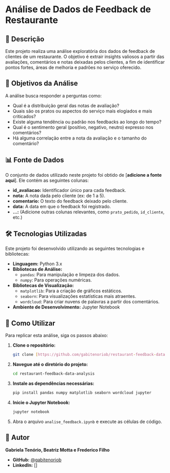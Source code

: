 # Análise de Dados de Feedback de Restaurante

## 📝 Descrição

Este projeto realiza uma análise exploratória dos dados de feedback de clientes de um restaurante. O objetivo é extrair insights valiosos a partir das avaliações, comentários e notas deixadas pelos clientes, a fim de identificar pontos fortes, áreas de melhoria e padrões no serviço oferecido.

## 🎯 Objetivos da Análise

A análise busca responder a perguntas como:

- Qual é a distribuição geral das notas de avaliação?
- Quais são os pratos ou aspectos do serviço mais elogiados e mais criticados?
- Existe alguma tendência ou padrão nos feedbacks ao longo do tempo?
- Qual é o sentimento geral (positivo, negativo, neutro) expresso nos comentários?
- Há alguma correlação entre a nota da avaliação e o tamanho do comentário?

## 📊 Fonte de Dados

O conjunto de dados utilizado neste projeto foi obtido de [**adicione a fonte aqui**]. Ele contém as seguintes colunas:

- **id_avaliacao:** Identificador único para cada feedback.
- **nota:** A nota dada pelo cliente (ex: de 1 a 5).
- **comentario:** O texto do feedback deixado pelo cliente.
- **data:** A data em que o feedback foi registrado.
- **...:** (Adicione outras colunas relevantes, como `prato_pedido`, `id_cliente`, etc.)

## 🛠️ Tecnologias Utilizadas

Este projeto foi desenvolvido utilizando as seguintes tecnologias e bibliotecas:

- **Linguagem:** Python 3.x
- **Bibliotecas de Análise:**
  - `pandas`: Para manipulação e limpeza dos dados.
  - `numpy`: Para operações numéricas.
- **Bibliotecas de Visualização:**
  - `matplotlib`: Para a criação de gráficos estáticos.
  - `seaborn`: Para visualizações estatísticas mais atraentes.
  - `wordcloud`: Para criar nuvens de palavras a partir dos comentários.
- **Ambiente de Desenvolvimento:** Jupyter Notebook

## 🚀 Como Utilizar

Para replicar esta análise, siga os passos abaixo:

1.  **Clone o repositório:**
    ```bash
    git clone [https://github.com/gabitenoriob/restaurant-feedback-data-analysis.git](https://github.com/gabitenoriob/restaurant-feedback-data-analysis.git)
    ```

2.  **Navegue até o diretório do projeto:**
    ```bash
    cd restaurant-feedback-data-analysis
    ```

3.  **Instale as dependências necessárias:**
    ```bash
    pip install pandas numpy matplotlib seaborn wordcloud jupyter
    ```

4.  **Inicie o Jupyter Notebook:**
    ```bash
    jupyter notebook
    ```

5.  Abra o arquivo `analise_feedback.ipynb` e execute as células de código.

## 👤 Autor

**Gabriela Tenório, Beatriz Motta e Frederico Filho**

- **GitHub:** [@gabitenoriob](https://github.com/gabitenoriob) 
- **LinkedIn:** []
